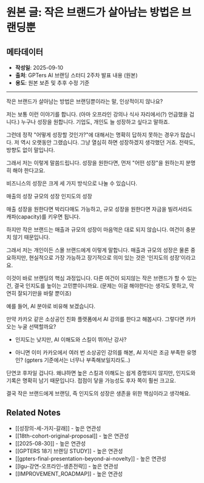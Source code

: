 # 원본 글: 작은 브랜드가 살아남는 방법은 브랜딩뿐

## 메타데이터
- **작성일**: 2025-09-10
- **출처**: GPTers AI 브랜딩 스터디 2주차 발표 내용 (원본)
- **용도**: 원본 보존 및 추후 수정 기준

---

작은 브랜드가 살아남는 방법은 브랜딩뿐이라는 말, 
인상적이지 않나요?

저는 보통 이런 이야기를 합니다. 
(아마 오프라인 강의나 식사 자리에서(?) 언급했을 겁니다.)
누구나 성장을 원합니다. 
기업도, 개인도 늘 성장하고 싶다고 말하죠.

그런데 정작 "어떻게 성장할 것인가?"에 대해서는 명확히 답하지 못하는 경우가 많습니다. 
저 역시 오랫동안 그랬습니다. 
그냥 열심히 하면 성장하겠지 생각했던 거죠. 
전략도, 방향도 없이 말입니다.

그래서 저는 이렇게 말씀드립니다.
성장을 원한다면, 먼저 "어떤 성장"을 원하는지 분명히 해야 한다고요.

비즈니스의 성장은 크게 세 가지 방식으로 나눌 수 있습니다.

매출의 성장
규모의 성장
인지도의 성장

매출 성장을 원한다면 박리다매도 가능하고,
규모 성장을 원한다면 자금을 빌려서라도 캐파(capacity)를 키우면 됩니다.

하지만 작은 브랜드는 매출과 규모의 성장이 마음먹은 대로 되지 않습니다. 
여건이 충분치 않기 때문입니다.

그래서 저는 개인이든 스몰 브랜드에게 이렇게 말합니다.
매출과 규모의 성장은 물론 중요하지만, 
현실적으로 가장 가능하고 장기적으로 의미 있는 것은 '인지도의 성장'이라고요.

이것이 바로 브랜딩의 핵심 과정입니다. 
다른 여건이 되지않는 작은 브랜드가 할 수 있는 건, 
결국 인지도를 높이는 고민뿐이니까요.
(문제는 이걸 해야한다는 생각도 못하고, 막연히 잘되기만을 바랄 뿐이죠)


예를 들어, AI 분야로 비유해 보겠습니다.

만약 카카오 같은 소상공인 친화 플랫폼에서 AI 강의를 한다고 해봅시다.
그렇다면 카카오는 누굴 선택할까요?

- 인지도는 낮지만, AI 이해도와 스킬이 뛰어난 강사?

- 아니면 이미 카카오에서 여러 번 소상공인 강의를 해본, AI 지식은 조금 부족한 유명인?
(gpters 기준에서는 너무나 부족해보일지라도..)

단연코 후자일 겁니다.
왜냐하면 높은 스킬과 이해도는 쉽게 증명되지 않지만, 
인지도와 기록은 명확히 남기 때문입니다. 
접점이 닿을 가능성도 후자 쪽이 훨씬 크고요.

결국 작은 브랜드에게 브랜딩, 
즉 인지도의 성장은 생존을 위한 핵심이라고 생각해요.

## Related Notes
- [[성장의-세-가지-갈래]] - 높은 연관성
- [[18th-cohort-original-proposal]] - 높은 연관성
- [[2025-08-30]] - 높은 연관성
- [[GPTERS 18기 브랜딩 STUDY]] - 높은 연관성
- [[gpters-final-presentation-beyond-ai-novelty]] - 높은 연관성
- [[lgu-강연-오프라인-생존전략]] - 높은 연관성
- [[IMPROVEMENT_ROADMAP]] - 높은 연관성
